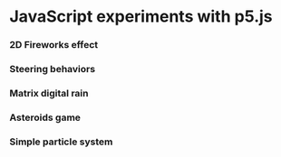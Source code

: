 # JavaScript experiments with p5.js

### 2D Fireworks effect

### Steering behaviors

### Matrix digital rain

### Asteroids game

### Simple particle system
